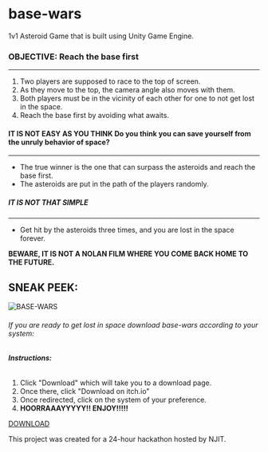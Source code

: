 # base-wars
1v1 Asteroid Game that is built using Unity Game Engine.

### **OBJECTIVE: Reach the base first**
---------------------------------------
1. Two players are supposed to race to the top of screen.
2. As they move to the top, the camera angle also moves with them.
3. Both players must be in the vicinity of each other for one to not get lost in the space.
4. Reach the base first by avoiding what awaits.

#### **IT IS NOT EASY AS YOU THINK** Do you think you can save yourself from the unruly behavior of space?
-----------------
* The true winner is the one that can surpass the asteroids and reach the base first.
* The asteroids are put in the path of the players randomly.

##### **IT IS NOT THAT SIMPLE**
----------------------------------------
* Get hit by the asteroids three times, and you are lost in the space forever.

**BEWARE, IT IS NOT A NOLAN FILM WHERE YOU COME BACK HOME TO THE FUTURE.**

SNEAK PEEK: 
-----------------

![BASE-WARS](https://github.com/siudn/base-wars/assets/70178791/3dba69a9-a50a-43d4-8551-3265107cf2d4)

###### If you are ready to get lost in space download base-wars according to your system:

###### **Instructions:**
1. Click "Download" which will take you to a download page.
2. Once there, click "Download on itch.io"
3. Once redirected, click on the system of your preference.
5. **HOORRAAAYYYYY!! ENJOY!!!!!**

[DOWNLOAD](https://wildwolf03.itch.io/base-wars)

This project was created for a 24-hour hackathon hosted by NJIT.
